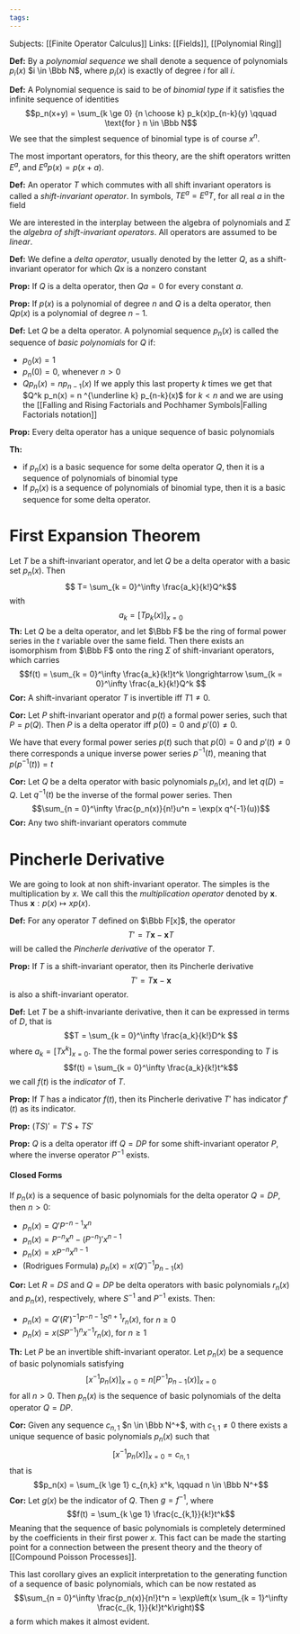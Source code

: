 ```yaml
---
tags:
---
```

Subjects: [[Finite Operator Calculus]]
Links: [[Fields]], [[Polynomial Ring]]

**Def:** By a *polynomial sequence* we shall denote a sequence of polynomials $p_i(x)$ $i \in \Bbb N$, where $p_i(x)$ is exactly of degree $i$ for all $i$. 

**Def:** A Polynomial sequence is said to be of *binomial type* if it satisfies the infinite sequence of identities $$p_n(x+y) = \sum_{k \ge 0} {n \choose k} p_k(x)p_{n-k}(y) \qquad \text{for } n \in \Bbb N$$We see that the simplest sequence of binomial type is of course $x^n$.  

The most important operators, for this theory,  are the shift operators written $E^a$, and $E^ap(x) = p(x+a)$. 

**Def:** An operator $T$ which commutes with all shift invariant operators is called a *shift-invariant operator*. In symbols, $TE^a= E^aT$, for all real $a$ in the field

We are interested in the interplay between the algebra of polynomials and $\Sigma$ the *algebra of shift-invariant operators*. All operators are assumed to be *linear*.

**Def:** We define a *delta operator*, usually denoted by the letter $Q$, as a shift-invariant operator for which $Qx$ is a nonzero constant

**Prop:** If $Q$ is a delta operator, then $Qa = 0$ for every constant $a$.  

**Prop:** If $p(x)$ is a polynomial of degree $n$ and $Q$ is a delta operator, then  $Qp(x)$ is a polynomial of degree $n-1$. 

**Def:** Let $Q$ be a delta operator. A polynomial sequence $p_n(x)$ is called the sequence of *basic polynomials* for $Q$ if:
- $p_0(x) = 1$
- $p_n( 0) = 0$, whenever $n >0$
- $Qp_n(x) = np_{n-1}(x)$
If we apply this last property $k$ times we get that $Q^k p_n(x) = n ^{\underline k} p_{n-k}(x)$ for $k < n$ and we are using the [[Falling and Rising Factorials and Pochhamer Symbols|Falling Factorials notation]]

**Prop:** Every delta operator has a unique sequence of basic polynomials

**Th:** 
- if $p_n(x)$ is a basic sequence for some delta operator $Q$, then it is a sequence of polynomials of binomial type
- If $p_n(x)$ is a sequence of polynomials of binomial type, then it is a basic sequence for some delta operator. 

# First Expansion Theorem

Let $T$ be a shift-invariant operator, and let $Q$ be a delta  operator with a basic set $p_n(x)$. Then $$ T= \sum_{k = 0}^\infty \frac{a_k}{k!}Q^k$$with $$a_k = [Tp_k(x)]_{x = 0}$$
**Th:** Let $Q$ be a delta operator, and let $\Bbb F$ be the ring of formal power series in the $t$ variable over the same field. Then there exists an isomorphism from $\Bbb F$ onto the ring $\Sigma$ of shift-invariant operators, which carries $$f(t) = \sum_{k = 0}^\infty \frac{a_k}{k!}t^k \longrightarrow \sum_{k = 0}^\infty \frac{a_k}{k!}Q^k $$
**Cor:** A shift-invariant operator $T$ is invertible iff $T1 \ne 0$. 

**Cor:** Let $P$ shift-invariant operator and $p(t)$ a formal power series, such that $P = p(Q)$. Then $P$ is a delta operator iff $p(0) = 0$ and $p'(0) \ne 0$. 

We have that every formal power series $p(t)$ such that $p(0) = 0$ and $p'(t) \ne 0$ there corresponds a unique inverse power series $p^{-1}(t)$, meaning that $p(p^{-1}(t)) = t$

**Cor:** Let $Q$ be a delta operator with basic polynomials $p_n(x)$, and let $q(D) = Q$. Let $q^{-1}(t)$ be the inverse of the formal power series. Then $$\sum_{n = 0}^\infty \frac{p_n(x)}{n!}u^n = \exp(x q^{-1}(u))$$
**Cor:** Any two shift-invariant operators commute

# Pincherle Derivative

We are going to look at non shift-invariant operator. The simples is the multiplication by $x$. We call this the *multiplication operator* denoted by $\mathbf x$. Thus $\mathbf x : p(x) \mapsto xp(x)$. 

**Def:** For any operator $T$ defined on $\Bbb F[x]$, the operator $$T' = T\mathbf x - \mathbf x T$$will be called the *Pincherle derivative* of the operator $T$. 

**Prop:** If $T$ is a shift-invariant operator, then its Pincherle derivative $$T' = T\mathbf x - \mathbf x $$is also a shift-invariant operator. 

**Def:** Let $T$ be a shift-invariante derivative, then it can be expressed in terms of $D$, that is $$T = \sum_{k = 0}^\infty \frac{a_k}{k!}D^k $$where $a_k = [Tx^k]_{x = 0}$. The the formal power series corresponding to $T$ is $$f(t) = \sum_{k = 0}^\infty \frac{a_k}{k!}t^k$$we call $f(t)$ is the *indicator* of $T$. 

**Prop:** If $T$ has a indicator $f(t)$, then its Pincherle derivative $T'$ has indicator $f'(t)$ as its indicator. 

**Prop:** $(TS)' = T'S+ TS'$

**Prop:** $Q$ is a delta operator iff $Q = DP$ for some shift-invariant operator $P$, where the inverse operator $P^{-1}$ exists. 

#### Closed Forms
If $p_n(x)$ is a sequence of basic polynomials for the delta operator $Q = DP$, then $n>0$:
- $p_n(x) = Q' P^{-n-1}x^n$ 
- $p_n(x) = P^{-n}x^n - (P^{-n})' x^{n-1}$
- $p_n(x) = x P^{-n} x^{n-1}$ 
- (Rodrigues Formula) $p_n(x) = x (Q')^{-1}p_{n-1}(x)$

**Cor:** Let $R = DS$ and $Q = DP$ be delta operators with basic polynomials $r_n(x)$ and $p_n(x)$, respectively, where $S^{-1}$ and $P^{-1}$ exists. Then:
- $p_n(x) = Q' (R')^{-1} P^{-n-1}S^{n+1}r_n(x)$, for $n \ge 0$
- $p_n(x) = x (SP^{-1})^n x^{-1} r_n(x)$, for $n \ge 1$

**Th:** Let $P$ be an invertible shift-invariant operator. Let $p_n(x)$ be a sequence of basic polynomials satisfying $$[x^{-1} p_n(x)]_{x = 0} = n [P^{-1}p_{n-1}(x)]_{x = 0}$$for all $n>0$. Then $p_n(x)$ is the sequence of basic polynomials of the delta operator $Q = DP$. 

**Cor:** Given any sequence $c_{n,1}$ $n \in \Bbb N^+$, with $c_{1,1} \ne 0$ there exists a unique sequence of basic polynomials $p_n(x)$ such that $$[x^{-1}p_n(x)]_{x = 0} = c_{n,1}$$that is $$p_n(x) = \sum_{k \ge 1} c_{n,k} x^k, \qquad n \in \Bbb N^+$$
**Cor:** Let $g(x)$ be the indicator of $Q$. Then $g = f^{-1}$, where $$f(t) = \sum_{k \ge 1} \frac{c_{k,1}}{k!}t^k$$Meaning that the sequence of basic polynomials is completely determined by the coefficients in their first power $x$. This fact can be made the starting point for a connection between the present theory and the theory of [[Compound Poisson Processes]].

This last corollary gives an explicit interpretation to the generating function of a sequence of basic polynomials, which can be now restated as $$\sum_{n = 0}^\infty \frac{p_n(x)}{n!}t^n = \exp\left(x \sum_{k = 1}^\infty \frac{c_{k, 1}}{k!}t^k\right)$$a form which makes it almost evident. 